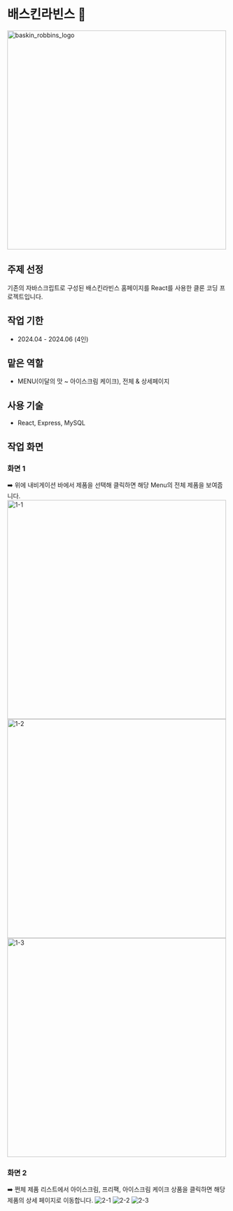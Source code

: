 # 배스킨라빈스 🍧

<img src="https://github.com/user-attachments/assets/741575ea-5d06-419f-8cdc-3f149c39914e" alt="baskin_robbins_logo" width="500">


## 주제 선정
기존의 자바스크립트로 구성된 배스킨라빈스 홈페이지를 React를 사용한 클론 코딩 프로젝트입니다. 

##  작업 기한
- 2024.04 - 2024.06 (4인)

##  맡은 역할
- MENU(이달의 맛 ~ 아이스크림 케이크), 전체 & 상세페이지

## 사용 기술 
- React, Express, MySQL

## 작업 화면 

### 화면 1
➡️ 위에 내비게이션 바에서 제품을 선택해 클릭하면 해당 Menu의 전체 제품을 보여줍니다. 
<img src="https://github.com/user-attachments/assets/a6a0cbc9-1bf4-4902-8ab4-6ff0461b3a03" width="500" height="500" alt="1-1">
<img src="https://github.com/user-attachments/assets/9fdd79f7-b322-402d-a4f2-af9e3ba65d11" width="500" height="500" alt="1-2">
<img src="https://github.com/user-attachments/assets/33408a50-eb96-4c19-80be-6a158a6679b4" width="500" height="500" alt="1-3">

### 화면 2
➡️ 쩐체 제품 리스트에서 아이스크림, 프리팩, 아이스크림 케이크 상품을 클릭하면 해당 제품의 상세 페이지로 이동합니다. 
![2-1](https://github.com/user-attachments/assets/20920d73-6d9d-4696-ad31-2d425e142508)
![2-2](https://github.com/user-attachments/assets/bbf4c69e-3ca5-4e9d-a725-8b4bd9cf09d9)
![2-3](https://github.com/user-attachments/assets/762b812e-765b-484e-836d-c15d8815e86b)
